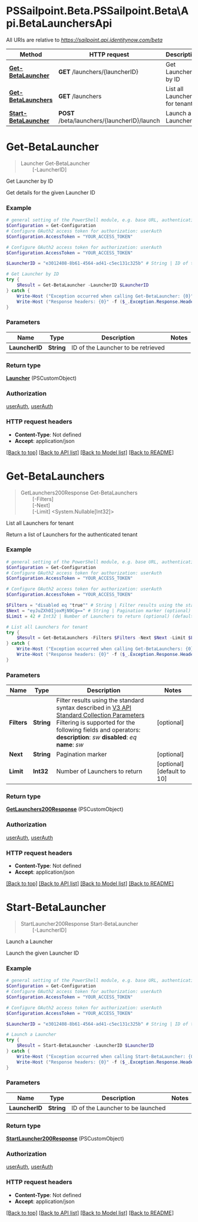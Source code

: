 # PSSailpoint.Beta.PSSailpoint.Beta\Api.BetaLaunchersApi

All URIs are relative to *https://sailpoint.api.identitynow.com/beta*

Method | HTTP request | Description
------------- | ------------- | -------------
[**Get-BetaLauncher**](BetaLaunchersApi.md#Get-BetaLauncher) | **GET** /launchers/{launcherID} | Get Launcher by ID
[**Get-BetaLaunchers**](BetaLaunchersApi.md#Get-BetaLaunchers) | **GET** /launchers | List all Launchers for tenant
[**Start-BetaLauncher**](BetaLaunchersApi.md#Start-BetaLauncher) | **POST** /beta/launchers/{launcherID}/launch | Launch a Launcher


<a id="Get-BetaLauncher"></a>
# **Get-BetaLauncher**
> Launcher Get-BetaLauncher<br>
> &nbsp;&nbsp;&nbsp;&nbsp;&nbsp;&nbsp;&nbsp;&nbsp;[-LauncherID] <String><br>

Get Launcher by ID

Get details for the given Launcher ID

### Example
```powershell
# general setting of the PowerShell module, e.g. base URL, authentication, etc
$Configuration = Get-Configuration
# Configure OAuth2 access token for authorization: userAuth
$Configuration.AccessToken = "YOUR_ACCESS_TOKEN"

# Configure OAuth2 access token for authorization: userAuth
$Configuration.AccessToken = "YOUR_ACCESS_TOKEN"

$LauncherID = "e3012408-8b61-4564-ad41-c5ec131c325b" # String | ID of the Launcher to be retrieved

# Get Launcher by ID
try {
    $Result = Get-BetaLauncher -LauncherID $LauncherID
} catch {
    Write-Host ("Exception occurred when calling Get-BetaLauncher: {0}" -f ($_.ErrorDetails | ConvertFrom-Json))
    Write-Host ("Response headers: {0}" -f ($_.Exception.Response.Headers | ConvertTo-Json))
}
```

### Parameters

Name | Type | Description  | Notes
------------- | ------------- | ------------- | -------------
 **LauncherID** | **String**| ID of the Launcher to be retrieved | 

### Return type

[**Launcher**](Launcher.md) (PSCustomObject)

### Authorization

[userAuth](../README.md#userAuth), [userAuth](../README.md#userAuth)

### HTTP request headers

 - **Content-Type**: Not defined
 - **Accept**: application/json

[[Back to top]](#) [[Back to API list]](../README.md#documentation-for-api-endpoints) [[Back to Model list]](../README.md#documentation-for-models) [[Back to README]](../README.md)

<a id="Get-BetaLaunchers"></a>
# **Get-BetaLaunchers**
> GetLaunchers200Response Get-BetaLaunchers<br>
> &nbsp;&nbsp;&nbsp;&nbsp;&nbsp;&nbsp;&nbsp;&nbsp;[-Filters] <String><br>
> &nbsp;&nbsp;&nbsp;&nbsp;&nbsp;&nbsp;&nbsp;&nbsp;[-Next] <String><br>
> &nbsp;&nbsp;&nbsp;&nbsp;&nbsp;&nbsp;&nbsp;&nbsp;[-Limit] <System.Nullable[Int32]><br>

List all Launchers for tenant

Return a list of Launchers for the authenticated tenant

### Example
```powershell
# general setting of the PowerShell module, e.g. base URL, authentication, etc
$Configuration = Get-Configuration
# Configure OAuth2 access token for authorization: userAuth
$Configuration.AccessToken = "YOUR_ACCESS_TOKEN"

# Configure OAuth2 access token for authorization: userAuth
$Configuration.AccessToken = "YOUR_ACCESS_TOKEN"

$Filters = "disabled eq "true"" # String | Filter results using the standard syntax described in [V3 API Standard Collection Parameters](https://developer.sailpoint.com/idn/api/standard-collection-parameters#filtering-results)  Filtering is supported for the following fields and operators:  **description**: *sw*  **disabled**: *eq*  **name**: *sw* (optional)
$Next = "eyJuZXh0IjoxMjN9Cg==" # String | Pagination marker (optional)
$Limit = 42 # Int32 | Number of Launchers to return (optional) (default to 10)

# List all Launchers for tenant
try {
    $Result = Get-BetaLaunchers -Filters $Filters -Next $Next -Limit $Limit
} catch {
    Write-Host ("Exception occurred when calling Get-BetaLaunchers: {0}" -f ($_.ErrorDetails | ConvertFrom-Json))
    Write-Host ("Response headers: {0}" -f ($_.Exception.Response.Headers | ConvertTo-Json))
}
```

### Parameters

Name | Type | Description  | Notes
------------- | ------------- | ------------- | -------------
 **Filters** | **String**| Filter results using the standard syntax described in [V3 API Standard Collection Parameters](https://developer.sailpoint.com/idn/api/standard-collection-parameters#filtering-results)  Filtering is supported for the following fields and operators:  **description**: *sw*  **disabled**: *eq*  **name**: *sw* | [optional] 
 **Next** | **String**| Pagination marker | [optional] 
 **Limit** | **Int32**| Number of Launchers to return | [optional] [default to 10]

### Return type

[**GetLaunchers200Response**](GetLaunchers200Response.md) (PSCustomObject)

### Authorization

[userAuth](../README.md#userAuth), [userAuth](../README.md#userAuth)

### HTTP request headers

 - **Content-Type**: Not defined
 - **Accept**: application/json

[[Back to top]](#) [[Back to API list]](../README.md#documentation-for-api-endpoints) [[Back to Model list]](../README.md#documentation-for-models) [[Back to README]](../README.md)

<a id="Start-BetaLauncher"></a>
# **Start-BetaLauncher**
> StartLauncher200Response Start-BetaLauncher<br>
> &nbsp;&nbsp;&nbsp;&nbsp;&nbsp;&nbsp;&nbsp;&nbsp;[-LauncherID] <String><br>

Launch a Launcher

Launch the given Launcher ID

### Example
```powershell
# general setting of the PowerShell module, e.g. base URL, authentication, etc
$Configuration = Get-Configuration
# Configure OAuth2 access token for authorization: userAuth
$Configuration.AccessToken = "YOUR_ACCESS_TOKEN"

# Configure OAuth2 access token for authorization: userAuth
$Configuration.AccessToken = "YOUR_ACCESS_TOKEN"

$LauncherID = "e3012408-8b61-4564-ad41-c5ec131c325b" # String | ID of the Launcher to be launched

# Launch a Launcher
try {
    $Result = Start-BetaLauncher -LauncherID $LauncherID
} catch {
    Write-Host ("Exception occurred when calling Start-BetaLauncher: {0}" -f ($_.ErrorDetails | ConvertFrom-Json))
    Write-Host ("Response headers: {0}" -f ($_.Exception.Response.Headers | ConvertTo-Json))
}
```

### Parameters

Name | Type | Description  | Notes
------------- | ------------- | ------------- | -------------
 **LauncherID** | **String**| ID of the Launcher to be launched | 

### Return type

[**StartLauncher200Response**](StartLauncher200Response.md) (PSCustomObject)

### Authorization

[userAuth](../README.md#userAuth), [userAuth](../README.md#userAuth)

### HTTP request headers

 - **Content-Type**: Not defined
 - **Accept**: application/json

[[Back to top]](#) [[Back to API list]](../README.md#documentation-for-api-endpoints) [[Back to Model list]](../README.md#documentation-for-models) [[Back to README]](../README.md)

